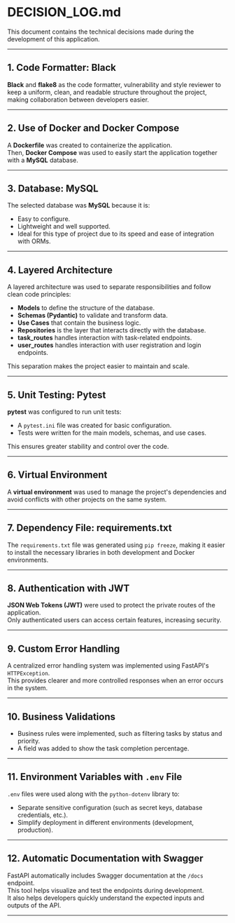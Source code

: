 # DECISION_LOG.md

This document contains the technical decisions made during the development of this application.

---

## 1. Code Formatter: **Black**

**Black** and **flake8** as the code formatter, vulnerability and style reviewer to keep a uniform, clean, and readable structure throughout the project, making collaboration between developers easier.

---

## 2. Use of Docker and Docker Compose

A **Dockerfile** was created to containerize the application.  
Then, **Docker Compose** was used to easily start the application together with a **MySQL** database.

---

## 3. Database: **MySQL**

The selected database was **MySQL** because it is:
- Easy to configure.
- Lightweight and well supported.
- Ideal for this type of project due to its speed and ease of integration with ORMs.

---

## 4. Layered Architecture

A layered architecture was used to separate responsibilities and follow clean code principles:
- **Models** to define the structure of the database.
- **Schemas (Pydantic)** to validate and transform data.
- **Use Cases** that contain the business logic.
- **Repositories** is the layer that interacts directly with the database.
- **task_routes** handles interaction with task-related endpoints.
- **user_routes** handles interaction with user registration and login endpoints.

This separation makes the project easier to maintain and scale.

---

## 5. Unit Testing: **Pytest**

**pytest** was configured to run unit tests:
- A `pytest.ini` file was created for basic configuration.
- Tests were written for the main models, schemas, and use cases.

This ensures greater stability and control over the code.

---

## 6. Virtual Environment

A **virtual environment** was used to manage the project's dependencies and avoid conflicts with other projects on the same system.

---

## 7. Dependency File: **requirements.txt**

The `requirements.txt` file was generated using `pip freeze`, making it easier to install the necessary libraries in both development and Docker environments.

---

## 8. Authentication with **JWT**

**JSON Web Tokens (JWT)** were used to protect the private routes of the application.  
Only authenticated users can access certain features, increasing security.

---

## 9. Custom Error Handling

A centralized error handling system was implemented using FastAPI's `HTTPException`.  
This provides clearer and more controlled responses when an error occurs in the system.

---

## 10. Business Validations

- Business rules were implemented, such as filtering tasks by status and priority.
- A field was added to show the task completion percentage.

---

## 11. Environment Variables with `.env` File

`.env` files were used along with the `python-dotenv` library to:
- Separate sensitive configuration (such as secret keys, database credentials, etc.).
- Simplify deployment in different environments (development, production).

---

## 12. Automatic Documentation with **Swagger**

FastAPI automatically includes Swagger documentation at the `/docs` endpoint.  
This tool helps visualize and test the endpoints during development.  
It also helps developers quickly understand the expected inputs and outputs of the API.

---